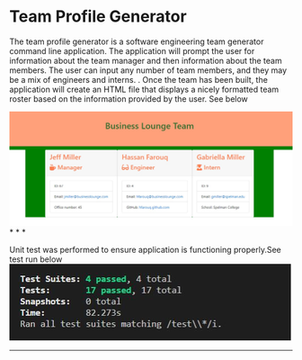 # Team Profile Generator 

The team profile generator is a software engineering team generator command line application. The application will prompt the user for information about the team manager and then information about the team members. The user can input any number of team members, and they may be a mix of engineers and interns. . Once the team has been built, the application will create an HTML file that displays a nicely formatted team roster based on the information provided by the user. See below 

<img src="Assets\BusinessLounge.jpg">
* * *

Unit test was performed to ensure application is functioning properly.See test run below 
<img src="Assets\Test-passed.JPG">
* * *
